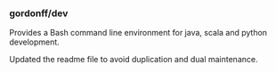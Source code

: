 ### gordonff/dev

Provides a Bash command line environment for java, scala and python development.

Updated the readme file to avoid duplication and dual maintenance.
